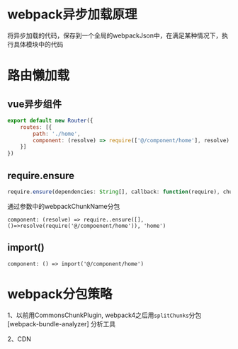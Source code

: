 # webpack异步加载原理
将异步加载的代码，保存到一个全局的webpackJson中，在满足某种情况下，执行具体模块中的代码

# 路由懒加载
## vue异步组件
```js
export default new Router({
    routes: [{
        path: './home',
        component: (resolve) => require(['@/component/home'], resolve)
    }]
})
```

## require.ensure
```js
require.ensure(dependencies: String[], callback: function(require), chunkName: String)
```
通过参数中的webpackChunkName分包

`component: (resolve) => require..ensure([], ()=>resolve(require('@/compoenent/home')), 'home')`

## import()
`component: () => import('@/component/home')`


# webpack分包策略
1、以前用CommonsChunkPlugin, webpack4之后用`splitChunks`分包
[webpack-bundle-analyzer] 分析工具

2、CDN
